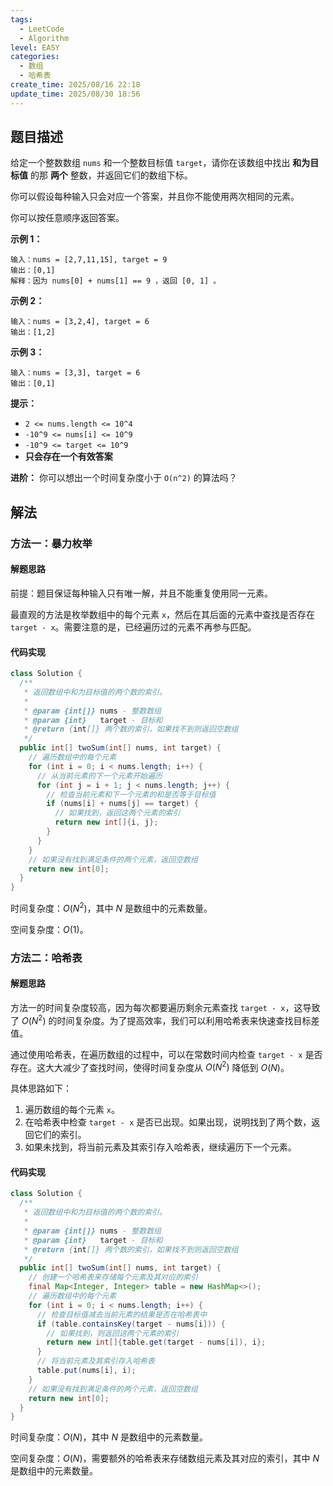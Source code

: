 ```yaml
---
tags:
  - LeetCode
  - Algorithm
level: EASY
categories:
  - 数组
  - 哈希表
create_time: 2025/08/16 22:18
update_time: 2025/08/30 18:56
---
```


## 题目描述

给定一个整数数组 `nums` 和一个整数目标值 `target`，请你在该数组中找出 **和为目标值** 的那 **两个** 整数，并返回它们的数组下标。

你可以假设每种输入只会对应一个答案，并且你不能使用两次相同的元素。

你可以按任意顺序返回答案。

**示例 1：**

```text
输入：nums = [2,7,11,15], target = 9
输出：[0,1]
解释：因为 nums[0] + nums[1] == 9 ，返回 [0, 1] 。
```

**示例 2：**

```text
输入：nums = [3,2,4], target = 6
输出：[1,2]
```

**示例 3：**

```text
输入：nums = [3,3], target = 6
输出：[0,1]
```

**提示：**

- `2 <= nums.length <= 10^4`
- `-10^9 <= nums[i] <= 10^9`
- `-10^9 <= target <= 10^9`
- **只会存在一个有效答案**

**进阶：**
你可以想出一个时间复杂度小于 `O(n^2)` 的算法吗？

## 解法

### 方法一：暴力枚举

#### 解题思路

前提：题目保证每种输入只有唯一解，并且不能重复使用同一元素。

最直观的方法是枚举数组中的每个元素 `x`，然后在其后面的元素中查找是否存在 `target - x`。需要注意的是，已经遍历过的元素不再参与匹配。

#### 代码实现

```java
class Solution {  
  /**  
   * 返回数组中和为目标值的两个数的索引。  
   *  
   * @param {int[]} nums - 整数数组  
   * @param {int}   target - 目标和  
   * @return {int[]} 两个数的索引，如果找不到则返回空数组  
   */  
  public int[] twoSum(int[] nums, int target) {  
    // 遍历数组中的每个元素  
    for (int i = 0; i < nums.length; i++) {  
      // 从当前元素的下一个元素开始遍历  
      for (int j = i + 1; j < nums.length; j++) {  
        // 检查当前元素和下一个元素的和是否等于目标值  
        if (nums[i] + nums[j] == target) {  
          // 如果找到，返回这两个元素的索引  
          return new int[]{i, j};  
        }  
      }  
    }  
    // 如果没有找到满足条件的两个元素，返回空数组  
    return new int[0];  
  }  
}
```

时间复杂度：$O(N^2)$，其中 $N$ 是数组中的元素数量。

空间复杂度：$O(1)$。

### 方法二：哈希表

#### 解题思路

方法一的时间复杂度较高，因为每次都要遍历剩余元素查找 `target - x`，这导致了 $O(N^2)$ 的时间复杂度。为了提高效率，我们可以利用哈希表来快速查找目标差值。

通过使用哈希表，在遍历数组的过程中，可以在常数时间内检查 `target - x` 是否存在。这大大减少了查找时间，使得时间复杂度从 $O(N^2)$ 降低到 $O(N)$。

具体思路如下：
1. 遍历数组的每个元素 `x`。
2. 在哈希表中检查 `target - x` 是否已出现。如果出现，说明找到了两个数，返回它们的索引。
3. 如果未找到，将当前元素及其索引存入哈希表，继续遍历下一个元素。

#### 代码实现

```java
class Solution {  
  /**  
   * 返回数组中和为目标值的两个数的索引。  
   *  
   * @param {int[]} nums - 整数数组  
   * @param {int}   target - 目标和  
   * @return {int[]} 两个数的索引，如果找不到则返回空数组  
   */  
  public int[] twoSum(int[] nums, int target) {  
    // 创建一个哈希表来存储每个元素及其对应的索引  
    final Map<Integer, Integer> table = new HashMap<>();  
    // 遍历数组中的每个元素  
    for (int i = 0; i < nums.length; i++) {  
      // 检查目标值减去当前元素的结果是否在哈希表中  
      if (table.containsKey(target - nums[i])) {  
        // 如果找到，则返回这两个元素的索引  
        return new int[]{table.get(target - nums[i]), i};  
      }  
      // 将当前元素及其索引存入哈希表  
      table.put(nums[i], i);  
    }  
    // 如果没有找到满足条件的两个元素，返回空数组  
    return new int[0];  
  }  
}
```

时间复杂度：$O(N)$，其中 $N$ 是数组中的元素数量。

空间复杂度：$O(N)$，需要额外的哈希表来存储数组元素及其对应的索引，其中 $N$ 是数组中的元素数量。
